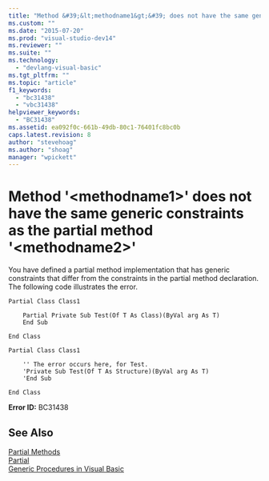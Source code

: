 ```yaml
---
title: "Method &#39;&lt;methodname1&gt;&#39; does not have the same generic constraints as the partial method &#39;&lt;methodname2&gt;&#39; | Microsoft Docs"
ms.custom: ""
ms.date: "2015-07-20"
ms.prod: "visual-studio-dev14"
ms.reviewer: ""
ms.suite: ""
ms.technology: 
  - "devlang-visual-basic"
ms.tgt_pltfrm: ""
ms.topic: "article"
f1_keywords: 
  - "bc31438"
  - "vbc31438"
helpviewer_keywords: 
  - "BC31438"
ms.assetid: ea092f0c-661b-49db-80c1-76401fc8bc0b
caps.latest.revision: 8
author: "stevehoag"
ms.author: "shoag"
manager: "wpickett"
---
```

# Method &#39;&lt;methodname1&gt;&#39; does not have the same generic constraints as the partial method &#39;&lt;methodname2&gt;&#39;
You have defined a partial method implementation that has generic constraints that differ from the constraints in the partial method declaration. The following code illustrates the error.  
  
```vb#  
Partial Class Class1  
  
    Partial Private Sub Test(Of T As Class)(ByVal arg As T)  
    End Sub  
  
End Class  
  
Partial Class Class1  
  
    '' The error occurs here, for Test.  
    'Private Sub Test(Of T As Structure)(ByVal arg As T)  
    'End Sub  
  
End Class  
```  
  
 **Error ID:** BC31438  
  
## See Also  
 [Partial Methods](../../visual-basic/programming-guide/language-features/procedures/partial-methods.md)   
 [Partial](../../visual-basic/language-reference/modifiers/partial.md)   
 [Generic Procedures in Visual Basic](../../visual-basic/programming-guide/language-features/data-types/generic-procedures.md)